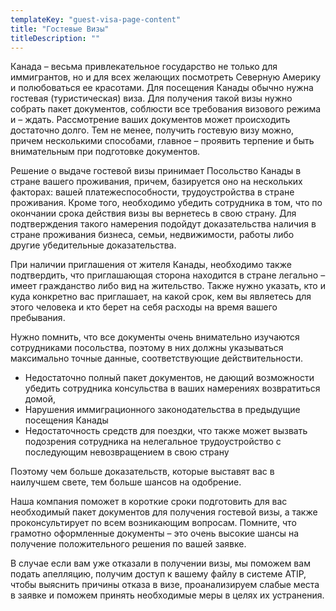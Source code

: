 ```yaml
---
templateKey: "guest-visa-page-content"
title: "Гостевые Визы"
titleDescription: ""
---
```

Канада – весьма привлекательное государство не только для иммигрантов, но и для всех желающих посмотреть Северную Америку и полюбоваться ее красотами. Для посещения Канады обычно нужна гостевая (туристическая) виза. Для получения такой визы нужно собрать пакет документов, соблюсти все требования визового режима и – ждать. Рассмотрение ваших документов может происходить достаточно долго. Тем не менее, получить гостевую визу можно, причем несколькими способами, главное – проявить терпение и быть внимательным при подготовке документов. 

Решение о выдаче гостевой визы принимает Посольство Канады в стране вашего проживания, причем, базируется оно на нескольких факторах: вашей платежеспособности, трудоустройства в стране проживания. Кроме того, необходимо убедить сотрудника в том, что по окончании срока действия визы вы вернетесь в свою страну. Для подтверждения такого намерения подойдут доказательства наличия в стране проживания бизнеса, семьи, недвижимости, работы либо другие убедительные доказательства.

При наличии приглашения от жителя Канады, необходимо также подтвердить, что приглашающая сторона находится в стране легально – имеет гражданство либо вид на жительство. Также нужно указать, кто и куда конкретно вас приглашает, на какой срок, кем вы являетесь для этого человека и кто берет на себя расходы на время вашего пребывания. 

Нужно помнить, что все документы очень внимательно изучаются сотрудниками посольства, поэтому в них должны указываться максимально точные данные, соответствующие действительности. 

* Недостаточно полный пакет документов, не дающий возможности убедить сотрудника консульства в ваших намерениях возвратиться домой,
* Нарушения иммиграционного законодательства в предыдущие посещения Канады
* Недостаточность средств для поездки, что также может вызвать подозрения сотрудника на нелегальное трудоустройство с последующим невозвращением в свою страну

Поэтому чем больше доказательств, которые выставят вас в наилучшем свете, тем больше шансов на одобрение.

Наша компания поможет в короткие сроки подготовить для вас необходимый пакет документов для получения гостевой визы, а также проконсультирует по всем возникающим вопросам. Помните, что грамотно оформленные документы – это очень высокие шансы на получение положительного решения по вашей заявке.

В случае если вам уже отказали в получении визы, мы поможем вам подать апелляцию, получим доступ к вашему файлу в системе ATIP, чтобы выяснить причины отказа в визе, проанализируем слабые места в заявке и поможем принять необходимые меры в целях их устранения. 
